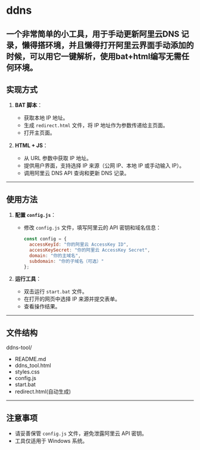 # ddns
一个非常简单的小工具，用于手动更新阿里云DNS 记录，懒得搭环境，并且懒得打开阿里云界面手动添加的时候，可以用它一键解析，使用bat+html编写无需任何环境。
---

## **实现方式**
1. **BAT 脚本**：
   - 获取本地 IP 地址。
   - 生成 `redirect.html` 文件，将 IP 地址作为参数传递给主页面。
   - 打开主页面。

2. **HTML + JS**：
   - 从 URL 参数中获取 IP 地址。
   - 提供用户界面，支持选择 IP 来源（公网 IP、本地 IP 或手动输入 IP）。
   - 调用阿里云 DNS API 查询和更新 DNS 记录。

---

## **使用方法**
1. **配置 `config.js`**：
   - 修改 `config.js` 文件，填写阿里云的 API 密钥和域名信息：
     ```javascript
     const config = {
       accessKeyId: "你的阿里云 AccessKey ID",
       accessKeySecret: "你的阿里云 AccessKey Secret",
       domain: "你的主域名",
       subdomain: "你的子域名（可选）"
     };
     ```

2. **运行工具**：
   - 双击运行 `start.bat` 文件。
   - 在打开的网页中选择 IP 来源并提交表单。
   - 查看操作结果。

---

## **文件结构**
ddns-tool/
   - README.md
   - ddns_tool.html
   - styles.css
   - config.js
   - start.bat
   - redirect.html(自动生成)
   
---

## **注意事项**
- 请妥善保管 `config.js` 文件，避免泄露阿里云 API 密钥。
- 工具仅适用于 Windows 系统。
